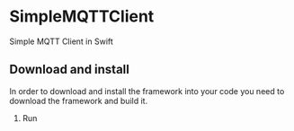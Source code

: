 # SimpleMQTTClient  

Simple MQTT Client in Swift

## Download and install

In order to download and install the framework into your code you need to download the framework and build it.

1. Run 